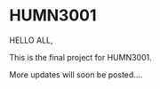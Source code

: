 # HUMN3001

HELLO ALL, 

This is the final project for HUMN3001.

More updates will soon be posted.... 
